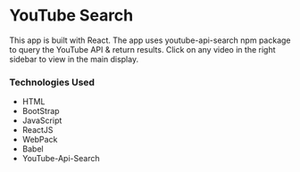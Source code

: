 # YouTube Search

This app is built with React. The app uses youtube-api-search npm package to query the YouTube API & return results. Click on any video in the right sidebar to view in the main display.


### Technologies Used
* HTML
* BootStrap
* JavaScript
* ReactJS
* WebPack
* Babel
* YouTube-Api-Search
